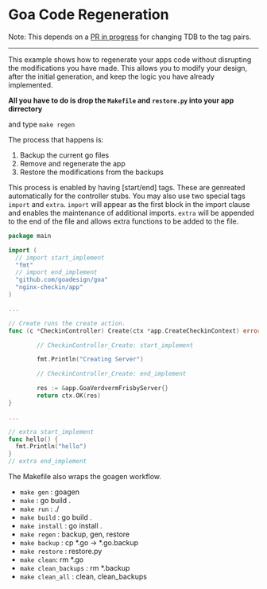 Goa Code Regeneration
=====================

Note: This depends on a
[PR in progress](https://github.com/goadesign/goa/pull/593) for changing TDB to the tag pairs.

---

This example shows how to regenerate your apps code
without disrupting the modifications you have made.
This allows you to modify your design, after the initial generation,
and keep the logic you have already implemented.

__All you have to do is drop the `Makefile` and `restore.py` into your app dirrectory__

and type `make regen`

The process that happens is:

1. Backup the current go files
1. Remove and regenerate the app
1. Restore the modifications from the backups

This process is enabled by having [start/end] tags.
These are genreated automatically for the controller stubs.
You may also use two special tags `import` and `extra`.
`import` will appear as the first block in the import clause
and enables the maintenance of additional imports.
`extra` will be appended to the end of the file
and allows extra functions to be added to the file.


```Go
package main

import (
  // import start_implement
  "fmt"
  // import end_implement
  "github.com/goadesign/goa"
  "nginx-checkin/app"
)

...

// Create runs the create action.
func (c *CheckinController) Create(ctx *app.CreateCheckinContext) error {

        // CheckinController_Create: start_implement

        fmt.Println("Creating Server")

        // CheckinController_Create: end_implement

        res := &app.GoaVerdvermFrisbyServer{}
        return ctx.OK(res)
}

...

// extra start_implement
func hello() {
  fmt.Println("hello")
}
// extra end_implement

```

The Makefile also wraps the goagen workflow.

- `make gen` : goagen
- `make`     : go build .
- `make run` : ./<app>
- `make build` : go build .
- `make install` : go install .
- `make regen` : backup, gen, restore
- `make backup` : cp *.go -> *.go.backup
- `make restore` : restore.py
- `make clean`: rm *.go
- `make clean_backups` : rm *.backup
- `make clean_all` : clean, clean_backups



